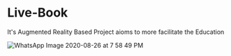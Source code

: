 # Live-Book
It's Augmented Reality Based Project aioms to more facilitate the Education

![WhatsApp Image 2020-08-26 at 7 58 49 PM](https://user-images.githubusercontent.com/56167517/91317347-90b53100-e7d7-11ea-9ca5-29626249aa25.jpeg)

